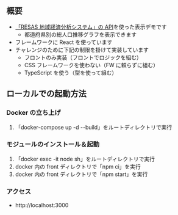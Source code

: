 ## 概要

- [「RESAS 地域経済分析システム」の API](https://opendata.resas-portal.go.jp)を使った表示デモです
  - 都道府県別の総人口推移グラフを表示できます
- フレームワークに React を使っています
- チャレンジのために下記の制限を掛けて実装しています
  - フロントのみ実装（フロントでロジックを組む）
  - CSS フレームワークを使わない（FW に頼らずに組む）
  - TypeScript を使う（型を使って組む）

## ローカルでの起動方法

### Docker の立ち上げ

1. 「docker-compose up -d --build」をルートディレクトリで実行

### モジュールのインストール＆起動

1. 「docker exec -it node sh」をルートディレクトリで実行
2. docker 内の front ディレクトリで「npm ci」を実行
3. docker 内の front ディレクトリで「npm start」を実行

### アクセス

- http://localhost:3000
